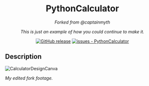 <div align="center">
  
# PythonCalculator

*Forked from @captainmyth*

*This is just an example of how you could continue to make it.*

[![GitHub release](https://img.shields.io/github/release/captainmyth/PythonCalculator?include_prereleases=&sort=semver&color=blue)](https://github.com/captainmyth/PythonCalculator/releases/)
[![issues - PythonCalculator](https://img.shields.io/github/issues/captainmyth/PythonCalculator)](https://github.com/captainmyth/PythonCalculator/issues)

</div>

## Description

![CalculatorDesignCanva](https://github.com/wfxey/PythonCalculator/assets/158351052/e1d20f37-3585-4291-b24c-26f08dc2df9f)

*My edited fork footage.*

</div>
